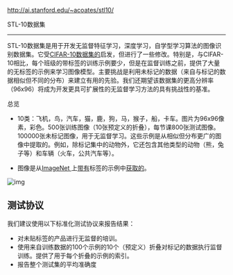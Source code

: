 http://ai.stanford.edu/~acoates/stl10/

STL-10数据集

------

STL-10数据集是用于开发无监督特征学习，深度学习，自学型学习算法的图像识别数据集。它受[CIFAR-10数据集的](http://www.cs.toronto.edu/~kriz/cifar.html)启发，但进行了一些修改。特别是，与CIFAR-10相比，每个班级的带标签的训练示例要少，但是在监督训练之前，提供了大量的无标签的示例来学习图像模型。主要挑战是利用未标记的数据（来自与标记的数据相似但不同的分布）来建立有用的先验。我们还期望该数据集的更高分辨率（96x96）将成为开发更具可扩展性的无监督学习方法的具有挑战性的基准。

总览

- 10类：飞机，鸟，汽车，猫，鹿，狗，马，猴子，船，卡车。图片为96x96像素，彩色。500张训练图像（10张预定义的折叠），每节课800张测试图像。100000张未标记图像，用于无监督学习。这些示例是从相似但分布更广的图像中提取的。例如，除标记集中的动物外，它还包含其他类型的动物（熊，兔子等）和车辆（火车，公共汽车等）。

- 图像是从[ImageNet ](http://www.image-net.org/)上[带有](http://www.image-net.org/)标签的示例中[获取的](http://www.image-net.org/)。

![img](https://cy-1256894686.cos.ap-beijing.myqcloud.com/2019-11-12-022704.png)

## 测试协议

我们建议使用以下标准化测试协议来报告结果：

- 对未贴标签的产品进行无监督的培训。
- 使用来自训练数据的100个示例的10个（预定义）折叠对标记的数据执行监督训练。提供了用于每个折叠的示例的索引。
- 报告整个测试集的平均准确度